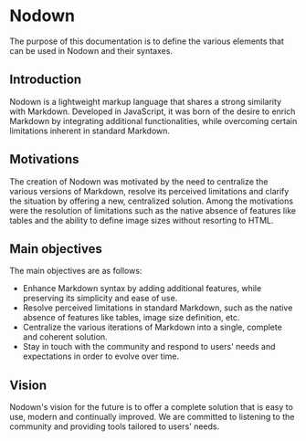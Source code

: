 # Nodown

The purpose of this documentation is to define the various elements that can be used in Nodown and their syntaxes.

## Introduction

Nodown is a lightweight markup language that shares a strong similarity with Markdown. Developed in JavaScript, it was born of the desire to enrich Markdown by integrating additional functionalities, while overcoming certain limitations inherent in standard Markdown.

## Motivations

The creation of Nodown was motivated by the need to centralize the various versions of Markdown, resolve its perceived limitations and clarify the situation by offering a new, centralized solution. Among the motivations were the resolution of limitations such as the native absence of features like tables and the ability to define image sizes without resorting to HTML.

## Main objectives

The main objectives are as follows:

- Enhance Markdown syntax by adding additional features, while preserving its simplicity and ease of use.
- Resolve perceived limitations in standard Markdown, such as the native absence of features like tables, image size definition, etc.
- Centralize the various iterations of Markdown into a single, complete and coherent solution.
- Stay in touch with the community and respond to users' needs and expectations in order to evolve over time.

## Vision

Nodown's vision for the future is to offer a complete solution that is easy to use, modern and continually improved. We are committed to listening to the community and providing tools tailored to users' needs.
